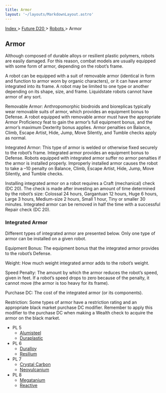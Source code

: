 ```yaml
---
title: Armor
layout: '~/layouts/MarkdownLayout.astro'
---
```


[ Index ](/) > [ Future D20 ](/future.d20.srd) > [ Robots ](/future.d20.srd/robots) > Armor

##  Armor

Although composed of durable alloys or resilient plastic polymers, robots are
easily damaged. For this reason, combat models are usually equipped with some
form of armor, depending on the robot’s frame.

A robot can be equipped with a suit of removable armor (identical in form and
function to armor worn by organic characters), or it can have armor integrated
into its frame. A robot may be limited to one type or another depending on its
shape, size, and frame. Liquidstate robots cannot have armor of any sort.

Removable Armor: Anthropomorphic biodroids and bioreplicas typically wear
removable suits of armor, which provides an equipment bonus to Defense. A
robot equipped with removable armor must have the appropriate Armor
Proficiency feat to gain the armor’s full equipment bonus, and the armor’s
maximum Dexterity bonus applies. Armor penalties on Balance, Climb, Escape
Artist, Hide, Jump, Move Silently, and Tumble checks apply as normal.

Integrated Armor: This type of armor is welded or otherwise fixed securely to
the robot’s frame. Integrated armor provides an equipment bonus to Defense.
Robots equipped with integrated armor suffer no armor penalties if the armor
is installed properly. Improperly installed armor causes the robot to take a
–10 penalty on Balance, Climb, Escape Artist, Hide, Jump, Move Silently, and
Tumble checks.

Installing integrated armor on a robot requires a Craft (mechanical) check (DC
20). The check is made after investing an amount of time determined by the
robot’s size: Colossal 24 hours, Gargantuan 12 hours, Huge 6 hours, Large 3
hours, Medium-size 2 hours, Small 1 hour, Tiny or smaller 30 minutes.
Integrated armor can be removed in half the time with a successful Repair
check (DC 20).

###  Integrated Armor

Different types of integrated armor are presented below. Only one type of
armor can be installed on a given robot.

Equipment Bonus: The equipment bonus that the integrated armor provides to the
robot’s Defense.

Weight: How much weight integrated armor adds to the robot’s weight.

Speed Penalty: The amount by which the armor reduces the robot’s speed, given
in feet. If a robot’s speed drops to zero because of the penalty, it cannot
move (the armor is too heavy for its frame).

Purchase DC: The cost of the integrated armor (or its components).

Restriction: Some types of armor have a restriction rating and an appropriate
black market purchase DC modifier. Remember to apply this modifier to the
purchase DC when making a Wealth check to acquire the armor on the black
market.

  * PL 5 
    * [ Alumisteel ](/future.d20.srd/robots/armor/alumisteel)
    * [ Duraplastic ](/future.d20.srd/robots/armor/duraplastic)
  * PL 6 
    * [ Duralloy ](/future.d20.srd/robots/armor/duralloy)
    * [ Resilium ](/future.d20.srd/robots/armor/resilium)
  * PL 7 
    * [ Crystal Carbon ](/future.d20.srd/robots/armor/crystal.carbon)
    * [ Neovulcanium ](/future.d20.srd/robots/armor/neovulcanium)
  * PL 8 
    * [ Megatanium ](/future.d20.srd/robots/armor/megatanium)
    * [ Reactive ](/future.d20.srd/robots/armor/reactive)

